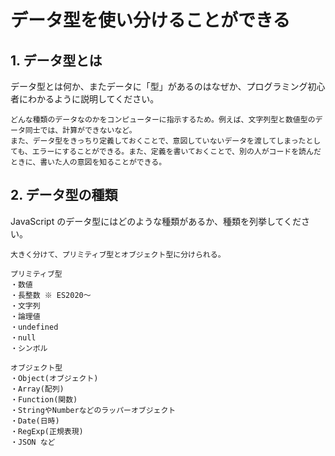 # データ型を使い分けることができる

## 1. データ型とは

データ型とは何か、またデータに「型」があるのはなぜか、プログラミング初心者にわかるように説明してください。

```
どんな種類のデータなのかをコンピューターに指示するため。例えば、文字列型と数値型のデータ同士では、計算ができないなど。
また、データ型をきっちり定義しておくことで、意図していないデータを渡してしまったとしても、エラーにすることができる。また、定義を書いておくことで、別の人がコードを読んだときに、書いた人の意図を知ることができる。
```

## 2. データ型の種類

JavaScript のデータ型にはどのような種類があるか、種類を列挙してください。

```
大きく分けて、プリミティブ型とオブジェクト型に分けられる。

プリミティブ型
・数値
・長整数 ※ ES2020～
・文字列
・論理値
・undefined
・null
・シンボル

オブジェクト型
・Object(オブジェクト)
・Array(配列)
・Function(関数)
・StringやNumberなどのラッパーオブジェクト
・Date(日時)
・RegExp(正規表現)
・JSON など

```
